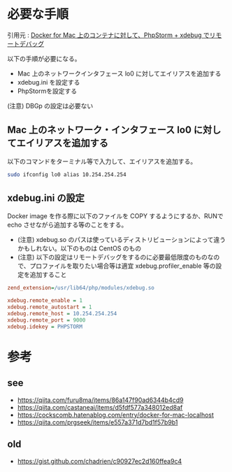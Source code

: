 # 必要な手順

引用元 : [Docker for Mac 上のコンテナに対して、PhpStorm + xdebug でリモートデバッグ](https://qiita.com/kunit/items/52518cb1460d3deb6034#mac-%E4%B8%8A%E3%81%AE%E3%83%8D%E3%83%83%E3%83%88%E3%83%AF%E3%83%BC%E3%82%AF%E3%82%A4%E3%83%B3%E3%82%BF%E3%83%95%E3%82%A7%E3%83%BC%E3%82%B9-lo0-%E3%81%AB%E5%AF%BE%E3%81%97%E3%81%A6%E3%82%A8%E3%82%A4%E3%83%AA%E3%82%A2%E3%82%B9%E3%82%92%E8%BF%BD%E5%8A%A0%E3%81%99%E3%82%8B)

以下の手順が必要になる。

* Mac 上のネットワークインタフェース lo0 に対してエイリアスを追加する
* xdebug.ini を設定する
* PhpStormを設定する

(注意) DBGp の設定は必要ない


## Mac 上のネットワーク・インタフェース lo0 に対してエイリアスを追加する

以下のコマンドをターミナル等で入力して、エイリアスを追加する。


```bash
sudo ifconfig lo0 alias 10.254.254.254
```

## xdebug.ini の設定

Docker image を作る際に以下のファイルを COPY するようにするか、RUNで echo させながら追加する等のことをする。

* (注意) xdebug.so のパスは使っているディストリビューションによって違うかもしれない。以下のものは CentOS のもの
* (注意) 以下の設定はリモートデバッグをするのに必要最低限度のものなので、プロファイルを取りたい場合等は適宜 xdebug.profiler_enable 等の設定を追加すること


```ini:xdebug.ini
zend_extension=/usr/lib64/php/modules/xdebug.so

xdebug.remote_enable = 1
xdebug.remote_autostart = 1
xdebug.remote_host = 10.254.254.254
xdebug.remote_port = 9000
xdebug.idekey = PHPSTORM
```

# 参考

## see  
- https://qiita.com/furu8ma/items/86a147f90ad6344b4cd9
- https://qiita.com/castaneai/items/d5fdf577a348012ed8af
- https://cockscomb.hatenablog.com/entry/docker-for-mac-localhost
- https://qiita.com/prgseek/items/e557a371d7bd1f57b9b1
    
## old
- https://gist.github.com/chadrien/c90927ec2d160ffea9c4
